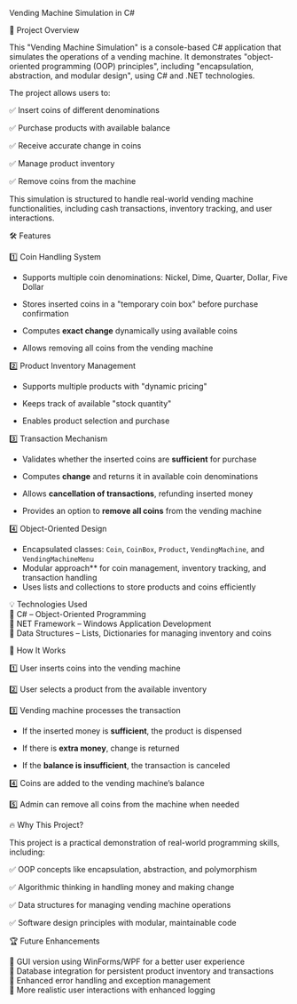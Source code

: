 Vending Machine Simulation in C#  


📌 Project Overview  


This "Vending Machine Simulation" is a console-based C# application that simulates the operations of a vending machine. It demonstrates "object-oriented programming (OOP) principles", including "encapsulation, abstraction, and modular design", using C# and .NET technologies.  

The project allows users to:  


✅ Insert coins of different denominations  


✅ Purchase products with available balance 


✅ Receive accurate change in coins  


✅ Manage product inventory


✅ Remove coins from the machine  



This simulation is structured to handle real-world vending machine functionalities, including cash transactions, inventory tracking, and user interactions.  


🛠️ Features  


1️⃣ Coin Handling System


- Supports multiple coin denominations: Nickel, Dime, Quarter, Dollar, Five Dollar

  
- Stores inserted coins in a "temporary coin box" before purchase confirmation


- Computes **exact change** dynamically using available coins


- Allows removing all coins from the vending machine  

2️⃣ Product Inventory Management


- Supports multiple products with "dynamic pricing"

  
- Keeps track of available "stock quantity"

  
- Enables product selection and purchase  

3️⃣ Transaction Mechanism


- Validates whether the inserted coins are **sufficient** for purchase


- Computes **change** and returns it in available coin denominations


- Allows **cancellation of transactions**, refunding inserted money


- Provides an option to **remove all coins** from the vending machine
  

4️⃣ Object-Oriented Design
- Encapsulated classes: `Coin`, `CoinBox`, `Product`, `VendingMachine`, and `VendingMachineMenu`  
- Modular approach** for coin management, inventory tracking, and transaction handling  
- Uses lists and collections to store products and coins efficiently  


💡 Technologies Used  
🔹 C# – Object-Oriented Programming  
🔹 NET Framework – Windows Application Development  
🔹 Data Structures – Lists, Dictionaries for managing inventory and coins  


🚀 How It Works  


1️⃣ User inserts coins into the vending machine 


2️⃣ User selects a product from the available inventory  


3️⃣ Vending machine processes the transaction 


   - If the inserted money is **sufficient**, the product is dispensed

     
   - If there is **extra money**, change is returned

     
   - If the **balance is insufficient**, the transaction is canceled

      
4️⃣ Coins are added to the vending machine’s balance


5️⃣ Admin can remove all coins from the machine when needed  


 🔥 Why This Project? 

 
This project is a practical demonstration of real-world programming skills, including:  


✅ OOP concepts like encapsulation, abstraction, and polymorphism 


✅ Algorithmic thinking in handling money and making change  


✅ Data structures for managing vending machine operations 


✅ Software design principles with modular, maintainable code  



🏆 Future Enhancements  

🔹 GUI version using WinForms/WPF for a better user experience  
🔹 Database integration for persistent product inventory and transactions  
🔹 Enhanced error handling and exception management  
🔹 More realistic user interactions with enhanced logging  

